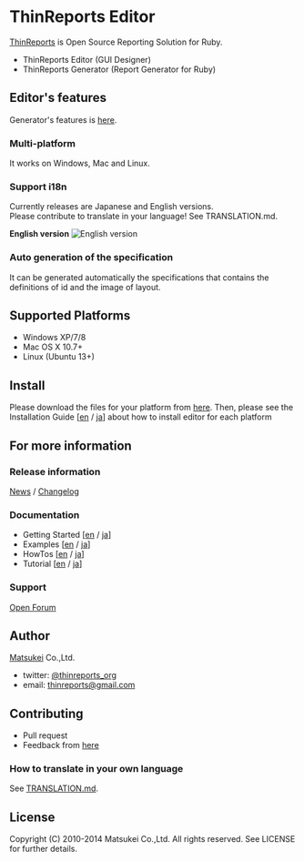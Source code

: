 # ThinReports Editor

[ThinReports](http://www.thinreports.org/) is Open Source Reporting Solution for Ruby.

* ThinReports Editor (GUI Designer)
* ThinReports Generator (Report Generator for Ruby)

## Editor's features

Generator's features is [here](http://www.thinreports.org/features/generator/).

### Multi-platform

It works on Windows, Mac and Linux.

### Support i18n

Currently releases are Japanese and English versions.  
Please contribute to translate in your language! See TRANSLATION.md.

**English version**
![English version](http://sphotos-b.ak.fbcdn.net/hphotos-ak-snc6/251812_413479922037106_573851698_n.jpg)

### Auto generation of the specification

It can be generated automatically the specifications that contains the definitions of id and the image of layout.

## Supported Platforms

* Windows XP/7/8
* Mac OS X 10.7+
* Linux (Ubuntu 13+)

## Install

Please download the files for your platform from [here](http://sourceforge.net/projects/thinreports/files/).
Then, please see the Installation Guide [[en](http://osc.matsukei.net/projects/thinreports/wiki/En_Installing_Editor) / [ja](http://osc.matsukei.net/projects/thinreports/wiki/Installing_Editor)] about how to install editor for each platform

## For more information

### Release information

[News](http://osc.matsukei.net/projects/thinreports/news) /
[Changelog](http://osc.matsukei.net/projects/thinreports/wiki/Changelog)

### Documentation

* Getting Started [[en](http://osc.matsukei.net/projects/thinreports/wiki/En_Getting_Started) / [ja](http://osc.matsukei.net/projects/thinreports/wiki/Getting_Started)]
* Examples [[en](http://osc.matsukei.net/projects/thinreports/wiki/En_Examples) / [ja](http://osc.matsukei.net/projects/thinreports/wiki/Examples)]
* HowTos [[en](http://osc.matsukei.net/projects/thinreports/wiki/En_HowTos) / [ja](http://osc.matsukei.net/projects/thinreports/wiki/HowTos)]
* Tutorial [[en](http://osc.matsukei.net/projects/thinreports/wiki/En_Tutorial) / [ja](http://osc.matsukei.net/projects/thinreports/wiki/Tutorial)]

### Support

[Open Forum](http://osc.matsukei.net/projects/thinreports/boards)

## Author

[Matsukei](http://www.matsukei.co.jp) Co.,Ltd.

* twitter: [@thinreports_org](https://twitter.com/thinreports_org)
* email: [thinreports@gmail.com](mailto:thinreports@gmail.com)

## Contributing

* Pull request
* Feedback from [here](http://osc.matsukei.net/projects/thinreports/issues/new)

### How to translate in your own language

See [TRANSLATION.md](https://github.com/thinreports/thinreports-editor/blob/master/TRANSLATION.md).

## License

Copyright (C) 2010-2014 Matsukei Co.,Ltd. All rights reserved. See LICENSE for further details.
